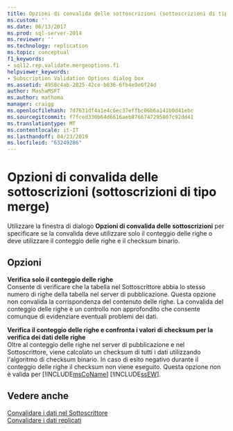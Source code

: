 ```yaml
---
title: Opzioni di convalida delle sottoscrizioni (sottoscrizioni di tipo merge) | Microsoft Docs
ms.custom: ''
ms.date: 06/13/2017
ms.prod: sql-server-2014
ms.reviewer: ''
ms.technology: replication
ms.topic: conceptual
f1_keywords:
- sql12.rep.validate.mergeoptions.f1
helpviewer_keywords:
- Subscription Validation Options dialog box
ms.assetid: 4958c4ab-2025-42ce-b836-6fb4e9e6f24d
author: MashaMSFT
ms.author: mathoma
manager: craigg
ms.openlocfilehash: 7d7631df4a1e4c6ec37effbc06b6a141b0d41ebc
ms.sourcegitcommit: f7fced330b64d6616aeb8766747295807c92dd41
ms.translationtype: MT
ms.contentlocale: it-IT
ms.lasthandoff: 04/23/2019
ms.locfileid: "63249286"
---
```

# <a name="subscription-validation-options-merge-subscriptions"></a>Opzioni di convalida delle sottoscrizioni (sottoscrizioni di tipo merge)
  Utilizzare la finestra di dialogo **Opzioni di convalida delle sottoscrizioni** per specificare se la convalida deve utilizzare solo il conteggio delle righe o deve utilizzare il conteggio delle righe e il checksum binario.  
  
## <a name="options"></a>Opzioni  
 **Verifica solo il conteggio delle righe**  
 Consente di verificare che la tabella nel Sottoscrittore abbia lo stesso numero di righe della tabella nel server di pubblicazione. Questa opzione non convalida la corrispondenza del contenuto delle righe. La convalida del conteggio delle righe è un controllo non approfondito che consente comunque di evidenziare eventuali problemi dei dati.  
  
 **Verifica il conteggio delle righe e confronta i valori di checksum per la verifica dei dati delle righe**  
 Oltre al conteggio delle righe nel server di pubblicazione e nel Sottoscrittore, viene calcolato un checksum di tutti i dati utilizzando l'algoritmo di checksum binario. In caso di esito negativo durante il conteggio delle righe il checksum non viene eseguito. Questa opzione non è valida per [!INCLUDE[msCoName](../../includes/msconame-md.md)] [!INCLUDE[ssEW](../../includes/ssew-md.md)].  
  
## <a name="see-also"></a>Vedere anche  
 [Convalidare i dati nel Sottoscrittore](validate-data-at-the-subscriber.md)   
 [Convalidare i dati replicati](validate-data-at-the-subscriber.md)  
  
  
